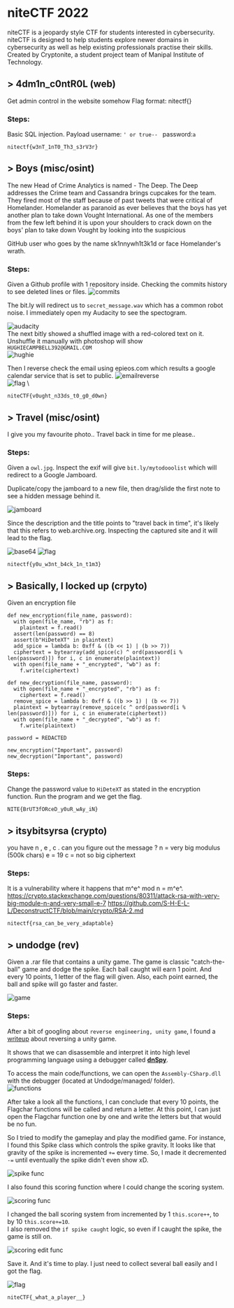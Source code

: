 # niteCTF 2022
niteCTF is a jeopardy style CTF for students interested in cybersecurity. niteCTF is designed to help students explore newer domains in cybersecurity as well as help existing professionals practise their skills. Created by Cryptonite, a student project team of Manipal Institute of Technology.

## > 4dm1n_c0ntR0L (web)
Get admin control in the website somehow
Flag format: nitectf{}

### Steps:
Basic SQL injection. Payload username: ``' or true-- `` password:``a``
```
nitectf{w3nT_1nT0_Th3_s3rV3r}
```

## > Boys (misc/osint)
The new Head of Crime Analytics is named - The Deep. The Deep addresses the Crime team and Cassandra brings cupcakes for the team. They fired most of the staff because of past tweets that were critical of Homelander. Homelander as paranoid as ever believes that the boys has yet another plan to take down Vought International. As one of the members from the few left behind it is upon your shoulders to crack down on the boys' plan to take down Vought by looking into the suspicious

GitHub user who goes by the name sk1nnywh1t3k1d or face Homelander's wrath.

### Steps:
Given a Github profile with 1 repository inside. Checking the commits history to see deleted lines or files.
![commits](https://user-images.githubusercontent.com/63649797/209476423-f8b59335-1aba-4dc5-8bd9-c355da57344a.JPG) 

The bit.ly will redirect us to ``secret_message.wav`` which has a common robot noise. I immediately open my Audacity to see the spectogram.

![audacity](https://user-images.githubusercontent.com/63649797/209476432-5849f3e2-779e-4929-b15d-5fc286a08a34.png) \
The next bitly showed a shuffled image with a red-colored text on it. Unshuffle it manually with photoshop will show ``HUGHIECAMPBELL392@GMAIL.COM`` \
![hughie](https://user-images.githubusercontent.com/63649797/209476437-3c8e8e17-fb07-4e29-a939-949bbd026ec8.png) 

Then I reverse check the email using epieos.com which results a google calendar service that is set to public.
![emailreverse](https://user-images.githubusercontent.com/63649797/209476441-b133c9b8-9b70-418b-849c-a0ff2340948c.JPG) \
![flag](https://user-images.githubusercontent.com/63649797/209476443-fad8a7cf-3065-4542-9493-d0d555547b77.JPG) \
```
niteCTF{v0ught_n33ds_t0_g0_d0wn}
```


## > Travel (misc/osint)
I give you my favourite photo.. Travel back in time for me please..

### Steps:
Given a ``owl.jpg``. Inspect the exif will give ``bit.ly/mytodooolist`` which will redirect to a Google Jamboard.

Duplicate/copy the jamboard to a new file, then drag/slide the first note to see a hidden message behind it.

![jamboard](https://user-images.githubusercontent.com/63649797/209476497-9adfe728-f9e9-4786-946e-a52857751580.JPG)

Since the description and the title points to "travel back in time", it's likely that this refers to web.archive.org. Inspecting the captured site and it will lead to the flag. 

![base64](https://user-images.githubusercontent.com/63649797/209476500-dc9f2ced-9d7b-4c43-8fcb-c2128823095d.JPG)
![flag](https://user-images.githubusercontent.com/63649797/209476504-2aea17fa-2171-4cb5-83e4-e38e2121d76b.JPG)
```
nitectf{y0u_w3nt_b4ck_1n_t1m3}
```

## > Basically, I locked up (crpyto)
Given an encryption file
```
def new_encryption(file_name, password):
  with open(file_name, "rb") as f:
    plaintext = f.read()
  assert(len(password) == 8)
  assert(b"HiDeteXT" in plaintext)
  add_spice = lambda b: 0xff & ((b << 1) | (b >> 7))
  ciphertext = bytearray(add_spice(c) ^ ord(password[i % len(password)]) for i, c in enumerate(plaintext))
  with open(file_name + "_encrypted", "wb") as f:
    f.write(ciphertext)

def new_decryption(file_name, password):
  with open(file_name + "_encrypted", "rb") as f:
    ciphertext = f.read()
  remove_spice = lambda b: 0xff & ((b >> 1) | (b << 7))
  plaintext = bytearray(remove_spice(c ^ ord(password[i % len(password)])) for i, c in enumerate(ciphertext))
  with open(file_name + "_decrypted", "wb") as f:
    f.write(plaintext)

password = REDACTED

new_encryption("Important", password)
new_decryption("Important", password)
```

### Steps:
Change the password value to ``HiDeteXT`` as stated in the encryption function. Run the program and we get the flag.
```
NITE{BrUT3fORceD_y0uR_wAy_iN}
```

## > itsybitsyrsa (crypto)
you have n , e , c . can you figure out the message ?
n = very big modulus (500k chars)
e = 19
c = not so big ciphertext

### Steps:
It is a vulnerability where it happens that m^e^ mod n =  m^e^. 
https://crypto.stackexchange.com/questions/80311/attack-rsa-with-very-big-module-n-and-very-small-e-7
https://github.com/S-H-E-L-L/DeconstructCTF/blob/main/crypto/RSA-2.md
```
nitectf{rsa_can_be_very_adaptable}
```

## > undodge (rev)
Given a .rar file that contains a unity game. The game is classic "catch-the-ball" game and dodge the spike. Each ball caught will earn 1 point. And every 10 points, 1 letter of the flag will given. Also, each point earned, the ball and spike will go faster and faster.

![game](https://user-images.githubusercontent.com/63649797/209476532-c9790a32-2504-445d-a36d-9afca959a0e7.jpg)

### Steps:
After a bit of googling about ``reverse engineering, unity game``, I found a [writeup](https://tripoloski1337.github.io/ctf/2019/09/09/reverse-engineering-unity-game.html) about reversing a unity game.


It shows that we can disassemble and interpret it into high level programming language using a debugger called **[dnSpy](https://github.com/dnSpy/dnSpy)**.

To access the main code/functions, we can open the ``Assembly-CSharp.dll`` with the debugger (located at Undodge/managed/ folder). \
![functions](https://user-images.githubusercontent.com/63649797/209476537-7709e127-e253-4468-8a50-8d439fe66129.JPG)

After take a look all the functions, I can conclude that every 10 points, the Flagchar functions will be called and return a letter. At this point, I can just open the Flagchar function one by one and write the letters but that would be no fun.

So I tried to modify the gameplay and play the modified game. For instance, I found this Spike class which controls the spike gravity. It looks like that gravity of the spike is incremented ``+=`` every time. So, I made it decremented ``-=`` until eventually the spike didn't even show xD.

![spike func](https://user-images.githubusercontent.com/63649797/209476543-a840f368-af82-41c2-b162-8ffc56df0d7c.JPG)

I also found this scoring function where I could change the scoring system.

![scoring func](https://user-images.githubusercontent.com/63649797/209476550-895dae97-378c-45da-99ec-1ed719c406fb.JPG)

I changed the ball scoring system from incremented by 1 ``this.score++``, to by 10 ``this.score+=10``. \
I also removed the ``if spike caught`` logic, so even if I caught the spike, the game is still on.

![scoring edit func](https://user-images.githubusercontent.com/63649797/209476556-e1b53bf8-698a-4bb2-8316-64ced859aeb5.JPG)

Save it. And it's time to play. I just need to collect several ball easily and I got the flag.

![flag](https://user-images.githubusercontent.com/63649797/209476562-c59aac12-5fa8-4508-9ef5-3bda8206e2b3.jpg)

```
niteCTF{_what_a_player__}
```
